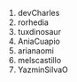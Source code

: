 1. devCharles
2. rorhedia
3. tuxdinosaur
4. AniaCuapio
5. arianaomi
6. melscastillo
7. YazminSilvaO
